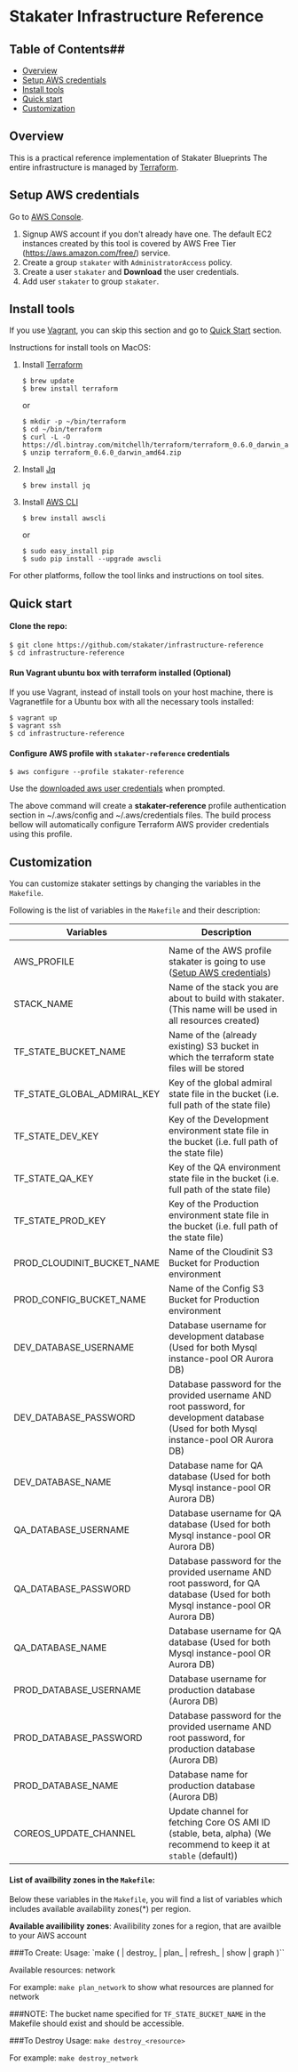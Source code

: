 # Stakater Infrastructure Reference
## Table of Contents##

- [Overview](#overview)
- [Setup AWS credentials](#setup-aws-credentials)
- [Install tools](#install-tools)
- [Quick start](#quick-start)
- [Customization](#customization)

## Overview

This is a practical reference implementation of Stakater Blueprints
The entire infrastructure is managed by [Terraform](https://www.terraform.io/intro/index.html).

## Setup AWS credentials

Go to [AWS Console](https://console.aws.amazon.com/).

1. Signup AWS account if you don't already have one. The default EC2 instances created by this tool is covered by AWS Free Tier (https://aws.amazon.com/free/) service.
2. Create a group `stakater` with `AdministratorAccess` policy.
3. Create a user `stakater` and __Download__ the user credentials.
4. Add user `stakater` to group `stakater`.

## Install tools

If you use [Vagrant](https://www.vagrantup.com/), you can skip this section and go to
[Quick Start](#quick-start) section.

Instructions for install tools on MacOS:

1. Install [Terraform](http://www.terraform.io/downloads.html)

    ```
    $ brew update
    $ brew install terraform
    ```
    or
    ```
    $ mkdir -p ~/bin/terraform
    $ cd ~/bin/terraform
    $ curl -L -O https://dl.bintray.com/mitchellh/terraform/terraform_0.6.0_darwin_amd64.zip
    $ unzip terraform_0.6.0_darwin_amd64.zip
    ```

2. Install [Jq](http://stedolan.github.io/jq/)
    ```
    $ brew install jq
    ```

3. Install [AWS CLI](https://github.com/aws/aws-cli)
    ```
    $ brew install awscli
    ```
    or

    ```
    $ sudo easy_install pip
    $ sudo pip install --upgrade awscli
    ```

For other platforms, follow the tool links and instructions on tool sites.

## Quick start

#### Clone the repo:
```
$ git clone https://github.com/stakater/infrastructure-reference
$ cd infrastructure-reference
```

#### Run Vagrant ubuntu box with terraform installed (Optional)
If you use Vagrant, instead of install tools on your host machine, there is Vagranetfile for a Ubuntu box with all the necessary tools installed:

```
$ vagrant up
$ vagrant ssh
$ cd infrastructure-reference
```

#### Configure AWS profile with `stakater-reference` credentials

```
$ aws configure --profile stakater-reference
```

Use the [downloaded aws user credentials](#setup-aws-credentials) when prompted.

The above command will create a __stakater-reference__ profile authentication section in ~/.aws/config and ~/.aws/credentials files. The build process bellow will automatically configure Terraform AWS provider credentials using this profile.

## Customization
You can customize stakater settings by changing the variables in the `Makefile`.

Following is the list of variables in the `Makefile` and their description: 

| Variables                   | Description                                                                                                                              |
|-----------------------------|------------------------------------------------------------------------------------------------------------------------------------------|
|                             |                                                                                                                                          |
| AWS_PROFILE                 | Name of the AWS profile stakater is going to use  ([Setup AWS credentials](#setup-aws-credentials))                                      |
| STACK_NAME                  | Name of the stack you are about to build with stakater. (This name will be used in all resources created)                                |
| TF_STATE_BUCKET_NAME        | Name of the (already existing) S3 bucket in which the terraform state files will be stored                                               |
| TF_STATE_GLOBAL_ADMIRAL_KEY | Key of the global admiral state file in the bucket (i.e. full path of the state file)                                                    |
| TF_STATE_DEV_KEY            | Key of the Development environment state file in the bucket (i.e. full path of the state file)                                           |
| TF_STATE_QA_KEY             | Key of the QA environment state file in the bucket (i.e. full path of the state file)                                                    |
| TF_STATE_PROD_KEY           | Key of the Production environment state file in the bucket (i.e. full path of the state file)                                            |
| PROD_CLOUDINIT_BUCKET_NAME  | Name of the Cloudinit S3 Bucket for Production environment                                                                               |
| PROD_CONFIG_BUCKET_NAME     | Name of the Config S3 Bucket for Production environment                                                                                  |
| DEV_DATABASE_USERNAME       | Database username for development database (Used for both Mysql instance-pool OR Aurora DB)                                              |
| DEV_DATABASE_PASSWORD       | Database password for the provided username AND root password, for development database (Used for both Mysql instance-pool OR Aurora DB) |
| DEV_DATABASE_NAME           | Database name for QA database (Used for both Mysql instance-pool OR Aurora DB)                                                           |
| QA_DATABASE_USERNAME        | Database username for QA database (Used for both Mysql instance-pool OR Aurora DB)                                                       |
| QA_DATABASE_PASSWORD        | Database password for the provided username AND root password, for QA database (Used for both Mysql instance-pool OR Aurora DB)          |
| QA_DATABASE_NAME            | Database username for QA database (Used for both Mysql instance-pool OR Aurora DB)                                                       |
| PROD_DATABASE_USERNAME | Database username for production database (Aurora DB)                                                            |
| PROD_DATABASE_PASSWORD | Database password for the provided username AND root password, for production database (Aurora DB)               |
| PROD_DATABASE_NAME     | Database name for production database (Aurora DB)                                                                |
| COREOS_UPDATE_CHANNEL  | Update channel for fetching Core OS AMI ID (stable, beta, alpha) (We recommend to keep it at `stable` (default)) |


#### List of availbility zones in the `Makefile`: 
Below these variables in the `Makefile`, you will find a list of variables which includes available availability zones(*) per region.

**Available availibility zones**: 
Availibility zones for a region, that are availble to your AWS account


###To Create:
Usage: `make (<resource> | destroy_<resource> | plan_<resource> | refresh_<resource> | show | graph )``

Available resources: network

For example: `make plan_network` to show what resources are planned for network

###NOTE: The bucket name specified for `TF_STATE_BUCKET_NAME` in the Makefile should exist and should be accessible.


###To Destroy
Usage: `make destroy_<resource>`

For example: `make destroy_network`
